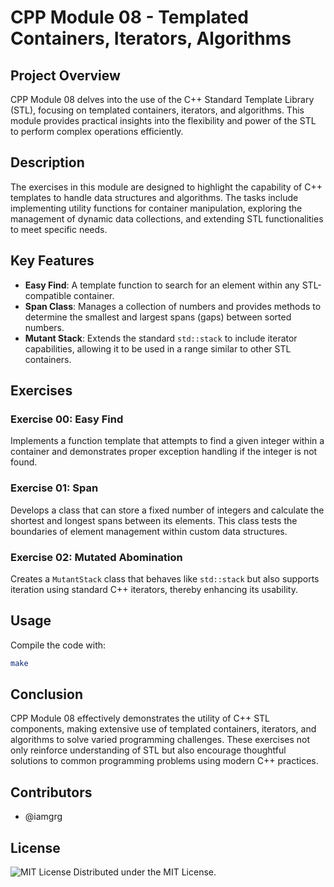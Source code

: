 # CPP Module 08 - Templated Containers, Iterators, Algorithms

## Project Overview

CPP Module 08 delves into the use of the C++ Standard Template Library (STL), focusing on templated containers, iterators, and algorithms. This module provides practical insights into the flexibility and power of the STL to perform complex operations efficiently.

## Description

The exercises in this module are designed to highlight the capability of C++ templates to handle data structures and algorithms. The tasks include implementing utility functions for container manipulation, exploring the management of dynamic data collections, and extending STL functionalities to meet specific needs.

## Key Features

- **Easy Find**: A template function to search for an element within any STL-compatible container.
- **Span Class**: Manages a collection of numbers and provides methods to determine the smallest and largest spans (gaps) between sorted numbers.
- **Mutant Stack**: Extends the standard `std::stack` to include iterator capabilities, allowing it to be used in a range similar to other STL containers.

## Exercises

### Exercise 00: Easy Find

Implements a function template that attempts to find a given integer within a container and demonstrates proper exception handling if the integer is not found.

### Exercise 01: Span

Develops a class that can store a fixed number of integers and calculate the shortest and longest spans between its elements. This class tests the boundaries of element management within custom data structures.

### Exercise 02: Mutated Abomination

Creates a `MutantStack` class that behaves like `std::stack` but also supports iteration using standard C++ iterators, thereby enhancing its usability.

## Usage

Compile the code with:

```bash
make
```

## Conclusion

CPP Module 08 effectively demonstrates the utility of C++ STL components, making extensive use of templated containers, iterators, and algorithms to solve varied programming challenges. These exercises not only reinforce understanding of STL but also encourage thoughtful solutions to common programming problems using modern C++ practices.

## Contributors

- @iamgrg

## License

![MIT License](https://img.shields.io/badge/license-MIT-green)
Distributed under the MIT License.

